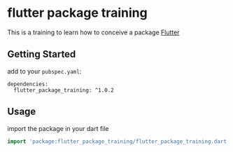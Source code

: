 # flutter package training

This is a training to learn how to conceive a package
[Flutter](https://flutter.dev) 


## Getting Started

add to your `pubspec.yaml`:

```yalm
dependencies:
  flutter_package_training: ^1.0.2
```

## Usage

import the package in your dart file

```dart
import 'package:flutter_package_training/flutter_package_training.dart';
```
